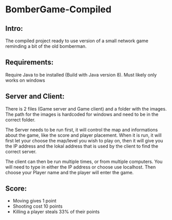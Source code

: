 # BomberGame-Compiled
Intro: 
------------
The compiled project ready to use version of a small network game reminding a bit of the old bomberman.

Requirements:
------------
Require Java to be installed (Build with Java version 8).
Must likely only works on windows

Server and Client: 
------------
There is 2 files (Game server and Game client) and a folder with the images. The path for the images is hardcoded for windows and need to be in the correct folder.

The Server needs to be run first, it will control the map and informations about the game, like the score and player placement. When it is run, it will first let your choose the map/level you wish to play on, then it will give you the IP address and the lokal address that is used by the client to find the correct server.

The client can then be run multiple times, or from multiple computers. You will need to type in either the IP address or choose use localhost. Then choose your Player name and the player will enter the game.

Score: 
------------
* Moving gives 1 point 
* Shooting cost 10 points 
* Killing a player steals 33% of their points 
